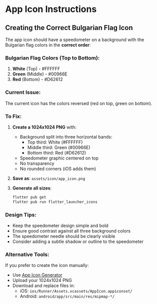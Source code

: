 # App Icon Instructions

## Creating the Correct Bulgarian Flag Icon

The app icon should have a speedometer on a background with the Bulgarian flag colors in the **correct order**:

### Bulgarian Flag Colors (Top to Bottom):
1. **White** (Top) - #FFFFFF
2. **Green** (Middle) - #00966E  
3. **Red** (Bottom) - #D62612

### Current Issue:
The current icon has the colors reversed (red on top, green on bottom).

### To Fix:

1. **Create a 1024x1024 PNG** with:
   - Background split into three horizontal bands:
     - Top third: White (#FFFFFF)
     - Middle third: Green (#00966E)
     - Bottom third: Red (#D62612)
   - Speedometer graphic centered on top
   - No transparency
   - No rounded corners (iOS adds them)

2. **Save as**: `assets/icon/app_icon.png`

3. **Generate all sizes**:
   ```bash
   flutter pub get
   flutter pub run flutter_launcher_icons
   ```

### Design Tips:
- Keep the speedometer design simple and bold
- Ensure good contrast against all three background colors
- The speedometer needle should be clearly visible
- Consider adding a subtle shadow or outline to the speedometer

### Alternative Tools:
If you prefer to create the icon manually:
- Use [App Icon Generator](https://www.appicon.co/)
- Upload your 1024x1024 PNG
- Download and replace files in:
  - iOS: `ios/Runner/Assets.xcassets/AppIcon.appiconset/`
  - Android: `android/app/src/main/res/mipmap-*/`